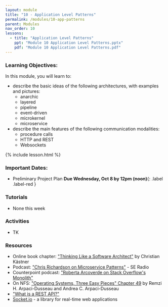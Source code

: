 ```yaml
---
layout: module
title: "10 - Application Level Patterns"
permalink: /modules/10-app-patterns
parent: Modules
nav_order: 10
lessons: 
  - title: "Application Level Patterns"
    ppt: "Module 10 Application Level Patterns.pptx"
    pdf: "Module 10 Application Level Patterns.pdf"
---
```


### Learning Objectives:
In this module, you will learn to:
* describe the basic ideas of the following architectures, with examples and pictures:
  * anarchic
  * layered
  * pipeline
  * event-driven
  * microkernel
  * microservice
* describe the main features of the following communication modalities:
  * procedure calls
  * HTTP and REST
  * Websockets



{% include lesson.html %}

### Important Dates:
* Preliminary Project Plan **Due Wednesday, Oct 8 by 12pm (noon)**{: .label .label-red }

### Tutorials
* None this week

### Activities
* TK

### Resources
* Online book chapter: ["Thinking Like a Software Architect"](https://ckaestne.medium.com/thinking-like-a-software-architect-121ea6919871)  by Christian Kästner
* Podcast: ["Chris Richardson on Microservice Patterns"](https://www.se-radio.net/2019/06/episode-370-chris-richardson-on-microservice-patterns/) - SE Radio
* Counterpoint podcast: ["Roberta Arcoverde on Stack Overflow's Monolith"](https://hanselminutes.com/847/engineering-stack-overflow-with-roberta-arcoverde)
* On NFS: ["Operating Systems, Three Easy Pieces" Chapter 49](https://pages.cs.wisc.edu/~remzi/OSTEP/dist-nfs.pdf) by Remzi H. Arpaci-Dusseau and Andrea C. Arpaci-Dusseau
* ["What is a REST API?"](https://www.sitepoint.com/rest-api/)
* [Socket.io](https://socket.io/) - a library for real-time web applications
